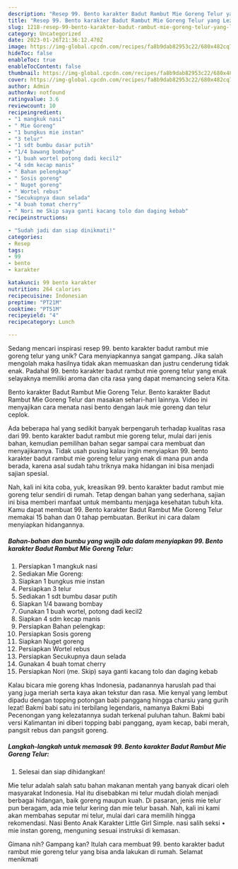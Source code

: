 ```yaml
---
description: "Resep 99. Bento karakter Badut Rambut Mie Goreng Telur yang Lezat Sekali"
title: "Resep 99. Bento karakter Badut Rambut Mie Goreng Telur yang Lezat Sekali"
slug: 1218-resep-99-bento-karakter-badut-rambut-mie-goreng-telur-yang-lezat-sekali
category: Uncategorized
date: 2023-01-26T21:36:12.470Z
image: https://img-global.cpcdn.com/recipes/fa8b9dab82953c22/680x482cq70/99-bento-karakter-badut-rambut-mie-goreng-telur-foto-resep-utama.jpg
hideToc: false
enableToc: true
enableTocContent: false
thumbnail: https://img-global.cpcdn.com/recipes/fa8b9dab82953c22/680x482cq70/99-bento-karakter-badut-rambut-mie-goreng-telur-foto-resep-utama.jpg
cover: https://img-global.cpcdn.com/recipes/fa8b9dab82953c22/680x482cq70/99-bento-karakter-badut-rambut-mie-goreng-telur-foto-resep-utama.jpg
author: Admin
authorAv: notfound
ratingvalue: 3.6
reviewcount: 10
recipeingredient:
- "1 mangkuk nasi"
- " Mie Goreng"
- "1 bungkus mie instan"
- "3 telur"
- "1 sdt bumbu dasar putih"
- "1/4 bawang bombay"
- "1 buah wortel potong dadi kecil2"
- "4 sdm kecap manis"
- " Bahan pelengkap"
- " Sosis goreng"
- " Nuget goreng"
- " Wortel rebus"
- "Secukupnya daun selada"
- "4 buah tomat cherry"
- " Nori me Skip saya ganti kacang tolo dan daging kebab"
recipeinstructions:

- "Sudah jadi dan siap dinikmati!"
categories:
- Resep
tags:
- 99
- bento
- karakter

katakunci: 99 bento karakter 
nutrition: 264 calories
recipecuisine: Indonesian
preptime: "PT21M"
cooktime: "PT51M"
recipeyield: "4"
recipecategory: Lunch

---
```





Sedang mencari inspirasi resep 99. bento karakter badut rambut mie goreng telur yang unik? Cara menyiapkannya sangat gampang. Jika salah mengolah maka hasilnya tidak akan memuaskan dan justru cenderung tidak enak. Padahal 99. bento karakter badut rambut mie goreng telur yang enak selayaknya memiliki aroma dan cita rasa yang dapat memancing selera Kita.





Bento karakter Badut Rambut Mie Goreng Telur. Bento karakter Badut Rambut Mie Goreng Telur dan masakan sehari-hari lainnya. Video ini menyajikan cara menata nasi bento dengan lauk mie goreng dan telur ceplok.

Ada beberapa hal yang sedikit banyak berpengaruh terhadap kualitas rasa dari 99. bento karakter badut rambut mie goreng telur, mulai dari jenis bahan, kemudian pemilihan bahan segar sampai cara membuat dan menyajikannya. Tidak usah pusing kalau ingin menyiapkan 99. bento karakter badut rambut mie goreng telur yang enak di mana pun anda berada, karena asal sudah tahu triknya maka hidangan ini bisa menjadi sajian spesial.






Nah, kali ini kita coba, yuk, kreasikan 99. bento karakter badut rambut mie goreng telur sendiri di rumah. Tetap dengan bahan yang sederhana, sajian ini bisa memberi manfaat untuk membantu menjaga kesehatan tubuh kita. Kamu dapat membuat 99. Bento karakter Badut Rambut Mie Goreng Telur memakai 15 bahan dan 0 tahap pembuatan. Berikut ini cara dalam menyiapkan hidangannya.

<!--inarticleads1-->

##### Bahan-bahan dan bumbu yang wajib ada dalam menyiapkan 99. Bento karakter Badut Rambut Mie Goreng Telur:

1. Persiapkan 1 mangkuk nasi
1. Sediakan  Mie Goreng:
1. Siapkan 1 bungkus mie instan
1. Persiapkan 3 telur
1. Sediakan 1 sdt bumbu dasar putih
1. Siapkan 1/4 bawang bombay
1. Gunakan 1 buah wortel, potong dadi kecil2
1. Siapkan 4 sdm kecap manis
1. Persiapkan  Bahan pelengkap:
1. Persiapkan  Sosis goreng
1. Siapkan  Nuget goreng
1. Persiapkan  Wortel rebus
1. Persiapkan Secukupnya daun selada
1. Gunakan 4 buah tomat cherry
1. Persiapkan  Nori (me. Skip) saya ganti kacang tolo dan daging kebab


Kalau bicara mie goreng khas Indonesia, padanannya haruslah pad thai yang juga meriah serta kaya akan tekstur dan rasa. Mie kenyal yang lembut dipadu dengan topping potongan babi panggang hingga charsiu yang gurih lezat! Bakmi babi satu ini terbilang legendaris, namanya Bakmi Babi Pecenongan yang kelezatannya sudah terkenal puluhan tahun. Bakmi babi versi Kalimantan ini diberi topping babi panggang, ayam kecap, babi merah, pangsit rebus dan pangsit goreng. 

<!--inarticleads2-->

##### Langkah-langkah untuk memasak 99. Bento karakter Badut Rambut Mie Goreng Telur:


1. Selesai dan siap dihidangkan!

Mie telur adalah salah satu bahan makanan mentah yang banyak dicari oleh masyarakat Indonesia. Hal itu disebabkan mi telur mudah diolah menjadi berbagai hidangan, baik goreng maupun kuah. Di pasaran, jenis mie telur pun beragam, ada mie telur kering dan mie telur basah. Nah, kali ini kami akan membahas seputar mi telur, mulai dari cara memilih hingga rekomendasi. Nasi Bento Anak Karakter Little Girl Simple. nasi salih seksi • mie instan goreng, menguning sesuai instruksi di kemasan. 

Gimana nih? Gampang kan? Itulah cara membuat 99. bento karakter badut rambut mie goreng telur yang bisa anda lakukan di rumah. Selamat menikmati
